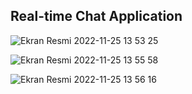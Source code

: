 
## Real-time Chat Application

![Ekran Resmi 2022-11-25 13 53 25](https://user-images.githubusercontent.com/99028665/203967979-72041527-da51-4f3d-afa7-8c16a4dcee42.png)

![Ekran Resmi 2022-11-25 13 55 58](https://user-images.githubusercontent.com/99028665/203968447-03938162-ec0c-4f1a-962e-65ccba568490.png)

![Ekran Resmi 2022-11-25 13 56 16](https://user-images.githubusercontent.com/99028665/203968493-941a469c-ad21-4773-a96d-ba89583d8915.png)
